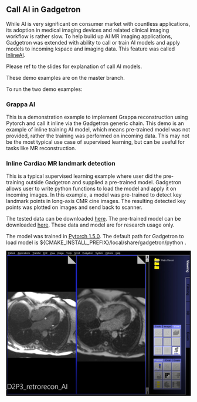## Call AI in Gadgetron

While AI is very significant on consumer market with countless applications, its adoption in medical imaging devices and related clinical imaging workflow is rather slow. To help build up AI MR imaging applications, Gadgetron was extended with ability to call or train AI models and apply models to incoming kspace and imaging data. This feature was called [InlineAI](http://archive.ismrm.org/2019/4837.html).

Please ref to the slides for explanation of call AI models.

These demo examples are on the master branch. 

To run the two demo examples:

### Grappa AI

This is a demonstration example to implement Grappa reconstruction using Pytorch and call it inline via the Gadgetron generic chain. This demo is an example of inline training AI model, which means pre-trained model was not provided, rather the training was performed on incoming data. This may not be the most typical use case of supervised learning, but can be useful for tasks like MR reconstruction.

### Inline Cardiac MR landmark detection

This is a typical supervised learning example where user did the pre-training outside Gadgetron and supplied a pre-trained model. Gadgetron allows user to write python functions to load the model and apply it on incoming images. In this example, a model was pre-trained to detect key landmark points in long-axis CMR cine images. The resulting detected key points was plotted on images and send back to scanner.

The tested data can be downloaded [here](https://gadgetrondata.blob.core.windows.net/open-shared-datasets/2ch_RT_cine.h5). The pre-trained model can be downloaded [here](https://gadgetrondata.blob.core.windows.net/open-shared-datasets/CMR_landmark_network_RO_352_E1_352_ch2_ch3_ch4_myo_pts_with_T1_LGE_LossMultiSoftProb_KLD_Dice_Pytorch_1.5.0_2020-06-17_20200617_111642.pts). These data and model are for research usage only.

The model was trained in [Pytorch 1.5.0](https://pytorch.org/). The default path for Gadgetron to load model is ${CMAKE_INSTALL_PREFIX}/local/share/gadgetron/python .

![Image of Inline landmark detection](detection.jpg)
